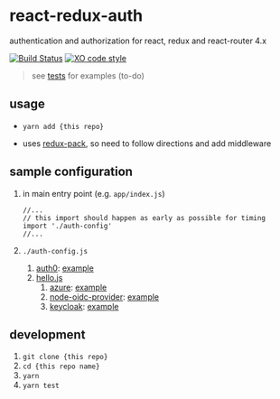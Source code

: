 # react-redux-auth

authentication and authorization for react, redux and react-router 4.x

[![Build Status](https://travis-ci.org/tony-kerz/react-redux-auth.svg?branch=master)](https://travis-ci.org/tony-kerz/react-redux-auth)
[![XO code style](https://img.shields.io/badge/code_style-XO-5ed9c7.svg)](https://github.com/sindresorhus/xo)

> see [tests](test) for examples (to-do)

## usage

- `yarn add {this repo}`

- uses [redux-pack](https://github.com/lelandrichardson/redux-pack), so need to follow directions and add middleware

## sample configuration

1. in main entry point (e.g. `app/index.js`)
    ```
    //...
    // this import should happen as early as possible for timing
    import './auth-config'
    //...
    ```
1. `./auth-config.js`

    1. [auth0](https://auth0.com/): [example](example/auth-config.auth0.js)
    1. [hello.js](https://adodson.com/hello.js/)
        1. [azure](https://docs.microsoft.com/en-us/azure/active-directory/develop/active-directory-authentication-scenarios): [example](example/auth-config.hello.azure.js)
        1. [node-oidc-provider](https://github.com/panva/node-oidc-provider): [example](example/auth-config.hello.oidc.js)
        1. [keycloak](http://www.keycloak.org/): [example](example/auth-config.hello.keycloak.js)

## development

1. `git clone {this repo}`
1. `cd {this repo name}`
1. `yarn`
1. `yarn test`
